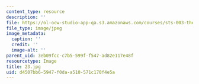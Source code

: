 ```yaml
---
content_type: resource
description: ''
file: https://ol-ocw-studio-app-qa.s3.amazonaws.com/courses/sts-003-the-rise-of-modern-science-fall-2010/d4507bb65947f0daa510571c170f4e5a_23.jpg
file_type: image/jpeg
image_metadata:
  caption: ''
  credit: ''
  image-alt: ''
parent_uid: 3eb09fcc-c7b5-599f-f547-ad82e117e48f
resourcetype: Image
title: 23.jpg
uid: d4507bb6-5947-f0da-a510-571c170f4e5a
---
```

